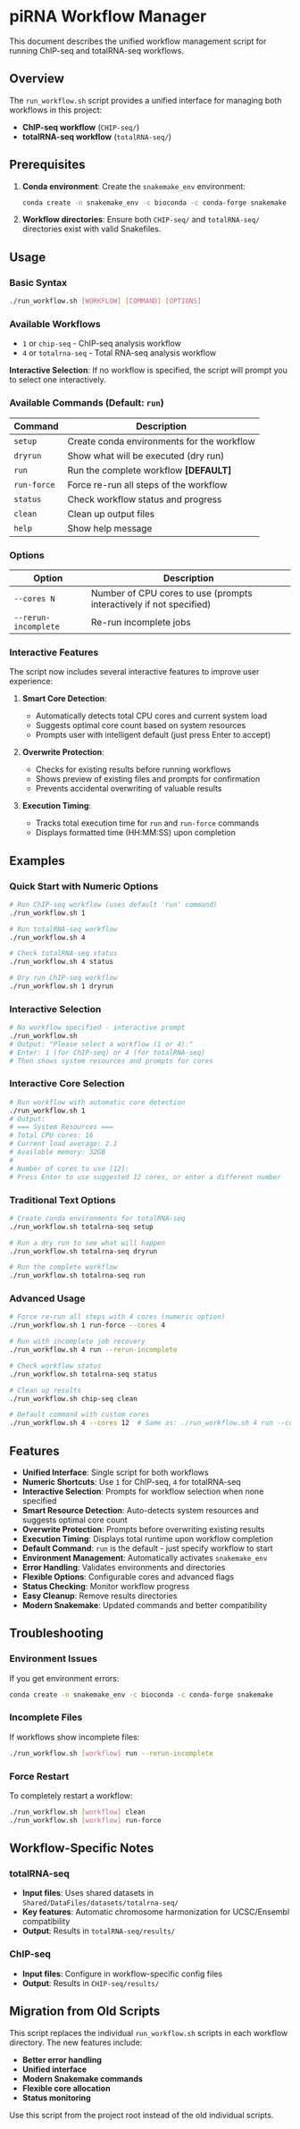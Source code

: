 # piRNA Workflow Manager

This document describes the unified workflow management script for running ChIP-seq and totalRNA-seq workflows.

## Overview

The `run_workflow.sh` script provides a unified interface for managing both workflows in this project:
- **ChIP-seq workflow** (`CHIP-seq/`)
- **totalRNA-seq workflow** (`totalRNA-seq/`)

## Prerequisites

1. **Conda environment**: Create the `snakemake_env` environment:
   ```bash
   conda create -n snakemake_env -c bioconda -c conda-forge snakemake
   ```

2. **Workflow directories**: Ensure both `CHIP-seq/` and `totalRNA-seq/` directories exist with valid Snakefiles.

## Usage

### Basic Syntax
```bash
./run_workflow.sh [WORKFLOW] [COMMAND] [OPTIONS]
```

### Available Workflows
- `1` or `chip-seq` - ChIP-seq analysis workflow
- `4` or `totalrna-seq` - Total RNA-seq analysis workflow

**Interactive Selection**: If no workflow is specified, the script will prompt you to select one interactively.

### Available Commands (Default: `run`)

| Command | Description |
|---------|-------------|
| `setup` | Create conda environments for the workflow |
| `dryrun` | Show what will be executed (dry run) |
| `run` | Run the complete workflow **[DEFAULT]** |
| `run-force` | Force re-run all steps of the workflow |
| `status` | Check workflow status and progress |
| `clean` | Clean up output files |
| `help` | Show help message |

### Options

| Option | Description |
|--------|-------------|
| `--cores N` | Number of CPU cores to use (prompts interactively if not specified) |
| `--rerun-incomplete` | Re-run incomplete jobs |

### Interactive Features

The script now includes several interactive features to improve user experience:

1. **Smart Core Detection**: 
   - Automatically detects total CPU cores and current system load
   - Suggests optimal core count based on system resources
   - Prompts user with intelligent default (just press Enter to accept)

2. **Overwrite Protection**:
   - Checks for existing results before running workflows
   - Shows preview of existing files and prompts for confirmation
   - Prevents accidental overwriting of valuable results

3. **Execution Timing**:
   - Tracks total execution time for `run` and `run-force` commands
   - Displays formatted time (HH:MM:SS) upon completion

## Examples

### Quick Start with Numeric Options
```bash
# Run ChIP-seq workflow (uses default 'run' command)
./run_workflow.sh 1

# Run totalRNA-seq workflow
./run_workflow.sh 4

# Check totalRNA-seq status
./run_workflow.sh 4 status

# Dry run ChIP-seq workflow
./run_workflow.sh 1 dryrun
```

### Interactive Selection
```bash
# No workflow specified - interactive prompt
./run_workflow.sh
# Output: "Please select a workflow (1 or 4):"
# Enter: 1 (for ChIP-seq) or 4 (for totalRNA-seq)
# Then shows system resources and prompts for cores
```

### Interactive Core Selection
```bash
# Run workflow with automatic core detection
./run_workflow.sh 1
# Output:
# === System Resources ===
# Total CPU cores: 16
# Current load average: 2.1
# Available memory: 32GB
# 
# Number of cores to use [12]: 
# Press Enter to use suggested 12 cores, or enter a different number
```

### Traditional Text Options
```bash
# Create conda environments for totalRNA-seq
./run_workflow.sh totalrna-seq setup

# Run a dry run to see what will happen
./run_workflow.sh totalrna-seq dryrun

# Run the complete workflow
./run_workflow.sh totalrna-seq run
```

### Advanced Usage
```bash
# Force re-run all steps with 4 cores (numeric option)
./run_workflow.sh 1 run-force --cores 4

# Run with incomplete job recovery
./run_workflow.sh 4 run --rerun-incomplete

# Check workflow status
./run_workflow.sh totalrna-seq status

# Clean up results
./run_workflow.sh chip-seq clean

# Default command with custom cores
./run_workflow.sh 4 --cores 12  # Same as: ./run_workflow.sh 4 run --cores 12
```

## Features

- **Unified Interface**: Single script for both workflows
- **Numeric Shortcuts**: Use `1` for ChIP-seq, `4` for totalRNA-seq
- **Interactive Selection**: Prompts for workflow selection when none specified
- **Smart Resource Detection**: Auto-detects system resources and suggests optimal core count
- **Overwrite Protection**: Prompts before overwriting existing results
- **Execution Timing**: Displays total runtime upon workflow completion
- **Default Command**: `run` is the default - just specify workflow to start
- **Environment Management**: Automatically activates `snakemake_env`
- **Error Handling**: Validates environments and directories
- **Flexible Options**: Configurable cores and advanced flags
- **Status Checking**: Monitor workflow progress
- **Easy Cleanup**: Remove results directories
- **Modern Snakemake**: Updated commands and better compatibility

## Troubleshooting

### Environment Issues
If you get environment errors:
```bash
conda create -n snakemake_env -c bioconda -c conda-forge snakemake
```

### Incomplete Files
If workflows show incomplete files:
```bash
./run_workflow.sh [workflow] run --rerun-incomplete
```

### Force Restart
To completely restart a workflow:
```bash
./run_workflow.sh [workflow] clean
./run_workflow.sh [workflow] run-force
```

## Workflow-Specific Notes

### totalRNA-seq
- **Input files**: Uses shared datasets in `Shared/DataFiles/datasets/totalrna-seq/`
- **Key features**: Automatic chromosome harmonization for UCSC/Ensembl compatibility
- **Output**: Results in `totalRNA-seq/results/`

### ChIP-seq
- **Input files**: Configure in workflow-specific config files
- **Output**: Results in `CHIP-seq/results/`

## Migration from Old Scripts

This script replaces the individual `run_workflow.sh` scripts in each workflow directory. The new features include:

- **Better error handling**
- **Unified interface** 
- **Modern Snakemake commands**
- **Flexible core allocation**
- **Status monitoring**

Use this script from the project root instead of the old individual scripts.
